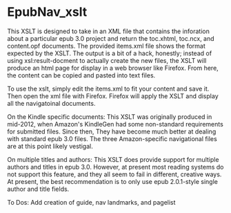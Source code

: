 EpubNav_xslt
============

This XSLT is designed to take in an XML file that contains the inforation about a particular epub 3.0 project and return the toc.xhtml, toc.ncx, and content.opf documents. The provided items.xml file shows the format expected by the XSLT. The output is a bit of a hack, honestly; instead of using xsl:result-docment to actually create the new files, the XSLT will produce an html page for display in a web browser like Firefox. From here, the content can be copied and pasted into text files.

To use the xslt, simply edit the items.xml to fit your content and save it. Then open the xml file with Firefox. Firefox will apply the XSLT and display all the navigatoinal documents.

On the Kindle specific documents: This XSLT was originally produced in mid-2012, when Amazon's KindleGen had some non-standard requirements for submitted files. Since then, They have become much better at dealing with standard epub 3.0 files. The three Amazon-specific navigational files are at this point likely vestigal.

On multiple titles and authors: This XSLT does provide support for multiple authors and titles in epub 3.0. However, at present most reading systems do not support this feature, and they all seem to fail in different, creative ways. At present, the best recommendation is to only use epub 2.0.1-style single author and title fields.

To Dos: Add creation of guide, nav landmarks, and pagelist
